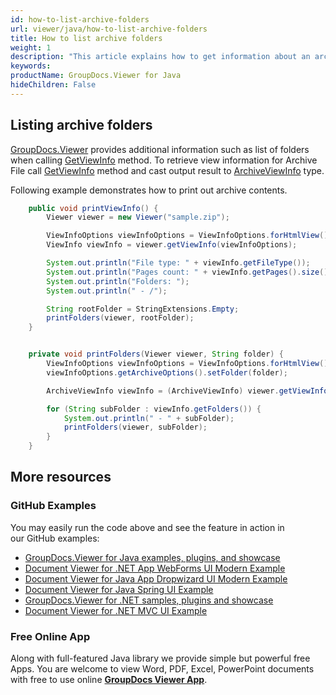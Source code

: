 ```yaml
---
id: how-to-list-archive-folders
url: viewer/java/how-to-list-archive-folders
title: How to list archive folders
weight: 1
description: "This article explains how to get information about an archive with GroupDocs.Viewer within your Java applications."
keywords: 
productName: GroupDocs.Viewer for Java
hideChildren: False
---
```

## Listing archive folders

[GroupDocs.Viewer](https://products.groupdocs.com/viewer) provides additional information such as list of folders when calling [GetViewInfo](https://apireference.groupdocs.com/java/viewer/groupdocs.viewer/viewer/methods/getviewinfo) method. To retrieve view information for Archive File call [GetViewInfo](https://apireference.groupdocs.com/java/viewer/groupdocs.viewer/viewer/methods/getviewinfo) method and cast output result to [ArchiveViewInfo](https://apireference.groupdocs.com/java/viewer/groupdocs.viewer.results/archiveviewinfo) type.

Following example demonstrates how to print out archive contents.

```java
    public void printViewInfo() {
        Viewer viewer = new Viewer("sample.zip");

        ViewInfoOptions viewInfoOptions = ViewInfoOptions.forHtmlView();
        ViewInfo viewInfo = viewer.getViewInfo(viewInfoOptions);

        System.out.println("File type: " + viewInfo.getFileType());
        System.out.println("Pages count: " + viewInfo.getPages().size());
        System.out.println("Folders: ");
        System.out.println(" - /");

        String rootFolder = StringExtensions.Empty;
        printFolders(viewer, rootFolder);
    }


    private void printFolders(Viewer viewer, String folder) {
        ViewInfoOptions viewInfoOptions = ViewInfoOptions.forHtmlView();
        viewInfoOptions.getArchiveOptions().setFolder(folder);

        ArchiveViewInfo viewInfo = (ArchiveViewInfo) viewer.getViewInfo(viewInfoOptions);

        for (String subFolder : viewInfo.getFolders()) {
            System.out.println(" - " + subFolder);
            printFolders(viewer, subFolder);
        }
    }
```

## More resources
### GitHub Examples
You may easily run the code above and see the feature in action in our GitHub examples:
*   [GroupDocs.Viewer for Java examples, plugins, and showcase](https://github.com/groupdocs-viewer/GroupDocs.Viewer-for-Java)
*   [Document Viewer for .NET App WebForms UI Modern Example](https://github.com/groupdocs-viewer/GroupDocs.Viewer-for-Java-WebForms)    
*   [Document Viewer for Java App Dropwizard UI Modern Example](https://github.com/groupdocs-viewer/GroupDocs.Viewer-for-Java-Dropwizard)    
*   [Document Viewer for Java Spring UI Example](https://github.com/groupdocs-viewer/GroupDocs.Viewer-for-Java-Spring)
*   [GroupDocs.Viewer for .NET samples, plugins and showcase](https://github.com/groupdocs-viewer/GroupDocs.Viewer-for-.NET)
*   [Document Viewer for .NET MVC UI Example](https://github.com/groupdocs-viewer/GroupDocs.Viewer-for-Java-MVC)     

### Free Online App
Along with full-featured Java library we provide simple but powerful free Apps.
You are welcome to view Word, PDF, Excel, PowerPoint documents with free to use online **[GroupDocs Viewer App](https://products.groupdocs.app/viewer)**.